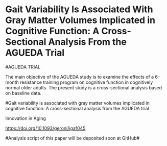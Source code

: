 # Gait Variability Is Associated With Gray Matter Volumes Implicated in Cognitive Function: A Cross-Sectional Analysis From the AGUEDA Trial

#AGUEDA TRIAL

The main objective of the AGUEDA study is to examine the effects of a 6-month resistance training program on cognitive function in cognitively normal older adults. The present study is a cross-sectional analysis based on baseline data.

#Gait variability is associated with gray matter volumes implicated in cognitive function: A cross-sectional analysis from the AGUEDA trial

Innovation in Aging

https://doi.org/10.1093/geroni/igaf045

#Analysis script of this paper will be deposited soon at GitHub#
